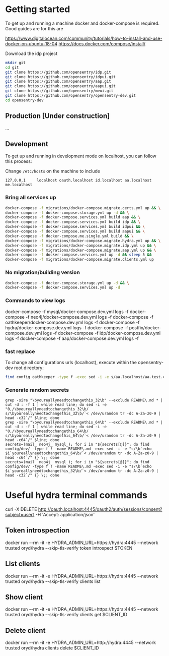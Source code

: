 # Getting started

To get up and running a machine docker and docker-compose is required. Good guides are for this are

https://www.digitalocean.com/community/tutorials/how-to-install-and-use-docker-on-ubuntu-18-04
https://docs.docker.com/compose/install/


Download the idp project
```bash
mkdir git
cd git
git clone https://github.com/opensentry/idp.git
git clone https://github.com/opensentry/idpui.git
git clone https://github.com/opensentry/aap.git
git clone https://github.com/opensentry/aapui.git
git clone https://github.com/opensentry/meui.git
git clone https://github.com/opensentry/opensentry-dev.git
cd opensentry-dev
```


## Production [Under construction]
...

## Development
To get up and running in development mode on localhost, you can follow this process:

Change `/etc/hosts` on the machine to include
```
127.0.0.1     localhost oauth.localhost id.localhost aa.localhost me.localhost
```

### Bring all services up
```bash
docker-compose -f migrations/docker-compose.migrate.certs.yml up && \
docker-compose -f docker-compose.storage.yml up -d && \
docker-compose -f docker-compose.services.yml build aap && \
docker-compose -f docker-compose.services.yml build idp && \
docker-compose -f docker-compose.services.yml build idpui && \
docker-compose -f docker-compose.services.yml build aapui && \
docker-compose -f docker-compose.me.single.yml build && \
docker-compose -f migrations/docker-compose.migrate.hydra.yml up && \
docker-compose -f migrations/docker-compose.migrate.idp.yml up && \
docker-compose -f migrations/docker-compose.migrate.aap.yml up && \
docker-compose -f docker-compose.services.yml up -d && sleep 5 &&
docker-compose -f migrations/docker-compose.migrate.clients.yml up
```

### No migration/building version
```bash
docker-compose -f docker-compose.storage.yml up -d && \
docker-compose -f docker-compose.services.yml up -d
```

### Commands to view logs
docker-compose -f mysql/docker-compose.dev.yml logs -f
docker-compose -f neo4j/docker-compose.dev.yml logs -f
docker-compose -f oathkeeper/docker-compose.dev.yml logs -f
docker-compose -f hydra/docker-compose.dev.yml logs -f
docker-compose -f postfix/docker-compose.dev.yml logs -f
docker-compose -f idp/docker-compose.dev.yml logs -f
docker-compose -f aap/docker-compose.dev.yml logs -f



### fast replace

To change all configurations urls (localhost), execute within the opensentry-dev root directory:
```bash
find config oathkeeper -type f -exec sed -i -e s/aa.localhost/aa.test.com/g -e s/id.localhost/id.test.com/g -e s/oauth.localhost/oauth.test.com/g -e s/me.localhost/me.test.com/g {} \;
```

### Generate random secrets

```
grep -sire "\byoureallyneedtochangethis_32\b" --exclude README\.md * | cut -d : -f 1 | while read line; do sed -i -e "0,/\byoureallyneedtochangethis_32\b/ s/\byoureallyneedtochangethis_32\b/`< /dev/urandom tr -dc A-Za-z0-9 | head -c32`/" $line; done
grep -sire "\byoureallyneedtochangethis_64\b" --exclude README\.md * | cut -d : -f 1 | while read line; do sed -i -e "0,/\byoureallyneedtochangethis_64\b/ s/\byoureallyneedtochangethis_64\b/`< /dev/urandom tr -dc A-Za-z0-9 | head -c64`/" $line; done
secrets=(mail_ neo4j_ mysql_); for i in "${secrets[@]}"; do find config/dev/ -type f ! -name README\.md -exec sed -i -e "s/\b`echo $i`youreallyneedtochangethis_64\b/`< /dev/urandom tr -dc A-Za-z0-9 | head -c64`/" {} \;; done
secrets=(mail_ neo4j_ mysql_); for i in "${secrets[@]}"; do find config/dev/ -type f ! -name README\.md -exec sed -i -e "s/\b`echo $i`youreallyneedtochangethis_32\b/`< /dev/urandom tr -dc A-Za-z0-9 | head -c32`/" {} \;; done
```

# Useful hydra terminal commands

curl -X DELETE http://oauth.localhost:4445/oauth2/auth/sessions/consent?subject=user1 -H 'Accept: application/json'

## Token introspection
docker run --rm -it -e HYDRA_ADMIN_URL=https://hydra:4445 --network trusted oryd/hydra --skip-tls-verify token introspect $TOKEN

## List clients
docker run --rm -it -e HYDRA_ADMIN_URL=https://hydra:4445 --network trusted oryd/hydra --skip-tls-verify clients list

## Show client
docker run --rm -it -e HYDRA_ADMIN_URL=https://hydra:4445 --network trusted oryd/hydra --skip-tls-verify clients get $CLIENT_ID

## Delete client
docker run --rm -it -e HYDRA_ADMIN_URL=http://hydra:4445 --network trusted oryd/hydra clients delete $CLIENT_ID
